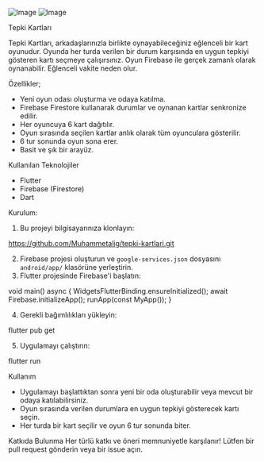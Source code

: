 ![Image](https://github.com/user-attachments/assets/37648c13-7264-4514-ad91-2ba8b04f0b76) ![Image](https://github.com/user-attachments/assets/7385ad21-1781-4655-8047-eb99986be924)


Tepki Kartları

Tepki Kartları, arkadaşlarınızla birlikte oynayabileceğiniz eğlenceli bir kart oyunudur. Oyunda her turda verilen bir durum karşısında en uygun tepkiyi gösteren kartı seçmeye çalışırsınız. Oyun Firebase ile gerçek zamanlı olarak oynanabilir. Eğlenceli vakite neden olur.

Özellikler;
- Yeni oyun odası oluşturma ve odaya katılma.
- Firebase Firestore kullanarak durumlar ve oynanan kartlar senkronize edilir.
- Her oyuncuya 6 kart dağıtılır.
- Oyun sırasında seçilen kartlar anlık olarak tüm oyunculara gösterilir.
- 6 tur sonunda oyun sona erer.
- Basit ve şık bir arayüz.

Kullanılan Teknolojiler
- Flutter
- Firebase (Firestore)
- Dart

Kurulum:
1. Bu projeyi bilgisayarınıza klonlayın:

https://github.com/Muhammetalig/tepki-kartlari.git

2. Firebase projesi oluşturun ve `google-services.json` dosyasını `android/app/` klasörüne yerleştirin.
3. Flutter projesinde Firebase'i başlatın:

void main() async {
  WidgetsFlutterBinding.ensureInitialized();
  await Firebase.initializeApp();
  runApp(const MyApp());
}

4. Gerekli bağımlılıkları yükleyin:

flutter pub get

5. Uygulamayı çalıştırın:

flutter run


Kullanım
- Uygulamayı başlattıktan sonra yeni bir oda oluşturabilir veya mevcut bir odaya katılabilirsiniz.
- Oyun sırasında verilen durumlara en uygun tepkiyi gösterecek kartı seçin.
- Her turda bir kart seçilir ve oyun 6 tur sonunda biter.

Katkıda Bulunma
Her türlü katkı ve öneri memnuniyetle karşılanır! Lütfen bir pull request gönderin veya bir issue açın.



